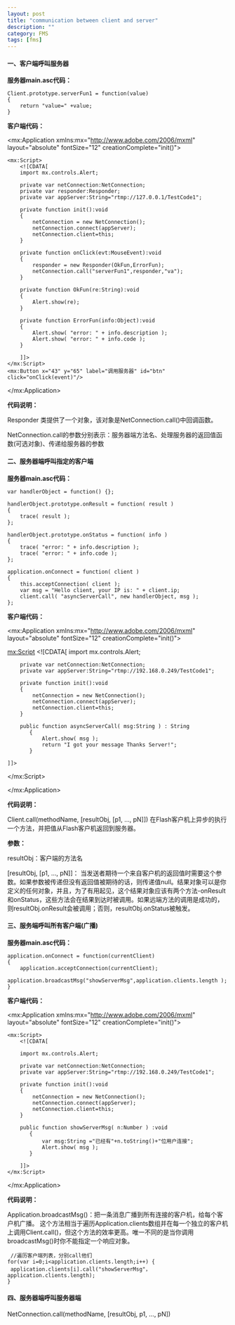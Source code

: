 ```yaml
---
layout: post
title: "communication between client and server"
description: ""
category: FMS
tags: [fms]
---
```



#### 一、客户端呼叫服务器

**服务器main.asc代码：**

	Client.prototype.serverFun1 = function(value)
	{
		return "value=" +value;
    }

**客户端代码：**

<?xml version="1.0" encoding="utf-8"?>
<mx:Application xmlns:mx="http://www.adobe.com/2006/mxml" layout="absolute" 
    fontSize="12" creationComplete="init()">
    
    <mx:Script>
        <![CDATA[    
        import mx.controls.Alert;
    
        private var netConnection:NetConnection;
        private var responder:Responder;
        private var appServer:String="rtmp://127.0.0.1/TestCode1";
            
        private function init():void
        {
            netConnection = new NetConnection();
            netConnection.connect(appServer);
            netConnection.client=this;
        }
        
        private function onClick(evt:MouseEvent):void
        {
            responder = new Responder(OkFun,ErrorFun);
            netConnection.call("serverFun1",responder,"va");
        }
            
        private function OkFun(re:String):void
        {
            Alert.show(re);
        }
        
        private function ErrorFun(info:Object):void
        {
            Alert.show( "error: " + info.description );
            Alert.show( "error: " + info.code );
        }
        
        ]]>
    </mx:Script>
    <mx:Button x="43" y="65" label="调用服务器" id="btn" click="onClick(event)"/>
</mx:Application>

**代码说明：**

Responder 类提供了一个对象，该对象是NetConnection.call()中回调函数。

NetConnection.call的参数分别表示：服务器端方法名、处理服务器的返回值函数(可选对象)、传递给服务器的参数



#### 二、服务器端呼叫指定的客户端

**服务器main.asc代码：**

	var handlerObject = function() {};
  
	handlerObject.prototype.onResult = function( result )
    {
		trace( result );
    };
  
    handlerObject.prototype.onStatus = function( info )
    {
		trace( "error: " + info.description );
        trace( "error: " + info.code );
    };
  
    application.onConnect = function( client )
    {
    	this.acceptConnection( client );
    	var msg = "Hello client, your IP is: " + client.ip;
    	client.call( "asyncServerCall", new handlerObject, msg );
    };
  
  

**客户端代码：**

<?xml version="1.0" encoding="utf-8"?>
<mx:Application xmlns:mx="http://www.adobe.com/2006/mxml" layout="absolute" 
    fontSize="12" creationComplete="init()">

<mx:Script>
    <![CDATA[
        import mx.controls.Alert;
        
        private var netConnection:NetConnection;
        private var appServer:String="rtmp://192.168.0.249/TestCode1";
            
        private function init():void
        {
            netConnection = new NetConnection();
            netConnection.connect(appServer);
            netConnection.client=this;
        }
    
        public function asyncServerCall( msg:String ) : String 
           {
               Alert.show( msg );
               return "I got your message Thanks Server!";
           }

    ]]>
</mx:Script>
    
</mx:Application>

**代码说明：**

Client.call(methodName, [resultObj, [p1, ..., pN]]) 在Flash客户机上异步的执行一个方法，并把值从Flash客户机返回到服务器。

**参数：**

resultObj：客户端的方法名

[resultObj, [p1, ..., pN]]： 当发送者期待一个来自客户机的返回值时需要这个参数。如果参数被传递但没有返回值被期待的话，则传递值null。结果对象可以是你定义的任何对象，并且，为了有用起见，这个结果对象应该有两个方法-onResult和onStatus，这些方法会在结果到达时被调用。如果远端方法的调用是成功的，则resultObj.onResult会被调用；否则，resultObj.onStatus被触发。


#### 三、服务端呼叫所有客户端(广播)

**服务器main.asc代码：**

    application.onConnect = function(currentClient)
    {
        application.acceptConnection(currentClient);
        application.broadcastMsg("showServerMsg",application.clients.length );
    }

**客户端代码：**

<?xml version="1.0" encoding="utf-8"?>
<mx:Application xmlns:mx="http://www.adobe.com/2006/mxml" layout="absolute"
 fontSize="12" creationComplete="init()">
    
    <mx:Script>
        <![CDATA[
            
        import mx.controls.Alert;
        
        private var netConnection:NetConnection;
        private var appServer:String="rtmp://192.168.0.249/TestCode1";
        
        private function init():void
        {
            netConnection = new NetConnection();
            netConnection.connect(appServer);
            netConnection.client=this;
        }
        
        public function showServerMsg( n:Number ) :void
           {
               var msg:String ="已经有"+n.toString()+"位用户连接";
               Alert.show( msg );
           }
                
        ]]>
    </mx:Script>
    
</mx:Application>

**代码说明：**

Application.broadcastMsg()：把一条消息广播到所有连接的客户机，给每个客户机广播。
这个方法相当于遍历Application.clients数组并在每一个独立的客户机上调用Client.call()，但这个方法的效率更高。唯一不同的是当你调用broadcastMsg()时你不能指定一个响应对象。

	 //遍历客户端列表，分别call他们
    for(var i=0;i<application.clients.length;i++) {
     application.clients[i].call("showServerMsg"，application.clients.length);
    }


#### 四、服务器端呼叫服务器端
NetConnection.call(methodName, [resultObj, p1, ..., pN])
